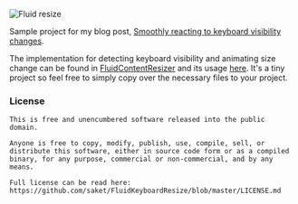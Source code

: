 ![Fluid resize](https://github.com/saket/FluidResize/blob/master/images/fluid_resize.gif)

Sample project for my blog post, [Smoothly reacting to keyboard visibility changes](https://saket.me/smoothly-reacting-to-keyboard-visibility-changes).

The implementation for detecting keyboard visibility and animating size change can be found in [FluidContentResizer](https://github.com/saket/FluidKeyboardResize/blob/master/sample/src/main/java/me/saket/fluidresize/sample/FluidContentResizer.kt#L16) and its usage [here](https://github.com/saket/FluidKeyboardResize/blob/0d3c0e878b6652123e2a91e42d6cd4ecc9865b87/sample/src/main/java/me/saket/fluidresize/sample/FluidResizeActivity.kt#L14). It's a tiny project so feel free to simply copy over the necessary files to your project.

### License

```
This is free and unencumbered software released into the public domain.

Anyone is free to copy, modify, publish, use, compile, sell, or
distribute this software, either in source code form or as a compiled
binary, for any purpose, commercial or non-commercial, and by any
means.

Full license can be read here: https://github.com/saket/FluidKeyboardResize/blob/master/LICENSE.md
```
